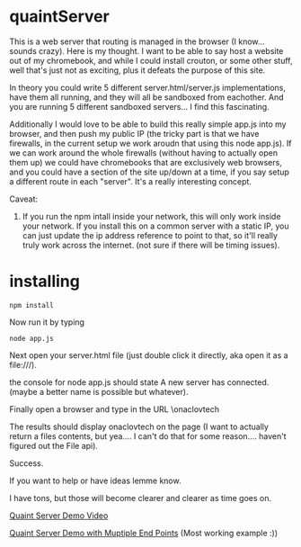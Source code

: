 # quaintServer
This is a web server that routing is managed in the browser (I know... sounds crazy).
Here is my thought. I want to be able to say host a website out of my chromebook, and while I could install crouton, or some other stuff, well that's just not as exciting, plus it defeats the purpose of this site.

In theory you could write 5 different server.html/server.js implementations, have them all running, and they will all be sandboxed from eachother. And you are running 5 different sandboxed servers... I find this fascinating.

Additionally I would love to be able to build this really simple app.js into my browser, and then push my public IP (the tricky part is that we have firewalls, in the current setup we work aroudn that using this node app.js). If we can work around the whole firewalls (without having to actually open them up) we could have chromebooks that are exclusively web browsers, and you could have a section of the site up/down at a time, if you say setup a different route in each "server". It's a really interesting concept.

Caveat: 

1.   If you run the npm intall inside your network, this will only work inside your network.
        If you install this on a common server with a static IP, you can just update the ip address reference to point to that, so it'll really truly work across the internet. (not sure if there will be timing issues).


# installing

    npm install
    
Now run it by typing
   
    node app.js
  
Next open your server.html file (just double click it directly, aka open it as a file:///).

the console for node app.js should state A new server has connected. (maybe a better name is possible but whatever).

Finally open a browser and type in the URL <ip address>\onaclovtech

The results should display onaclovtech on the page (I want to actually return a files contents, but yea.... I can't do that for some reason.... haven't figured out the File api).


Success.

If you want to help or have ideas lemme know.

I have tons, but those will become clearer and clearer as time goes on.


[Quaint Server Demo Video](http://youtu.be/ls0_Pse4t10)

[Quaint Server Demo with Muptiple End Points](http://youtu.be/gZQrrFJMaps) (Most working example :))
